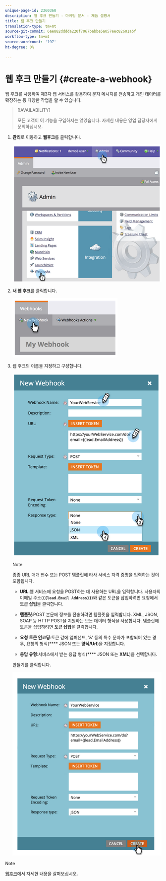 ```yaml
---
unique-page-id: 2360360
description: 웹 후크 만들기 - 마케팅 문서 - 제품 설명서
title: 웹 후크 만들기
translation-type: tm+mt
source-git-commit: 6ae882dddda220f7067babbe5a057eec82601abf
workflow-type: tm+mt
source-wordcount: '197'
ht-degree: 0%

---
```



# 웹 후크 만들기 {#create-a-webhook}

웹 후크를 사용하여 제3자 웹 서비스를 활용하여 문자 메시지를 전송하고 개인 데이터를 확장하는 등 다양한 작업을 할 수 있습니다.

>[!AVAILABILITY]
>
>모든 고객이 이 기능을 구입하지는 않았습니다. 자세한 내용은 영업 담당자에게 문의하십시오.

1. **관리**&#x200B;로 이동하고 **웹후크**&#x200B;를 클릭합니다.

   ![](assets/image2014-9-24-14-3a52-3a57.png)

1. **새 웹 후크**&#x200B;를 클릭합니다.

   ![](assets/image2014-9-24-14-3a53-3a9.png)

1. 웹 후크의 이름을 지정하고 구성합니다.

   ![](assets/image2014-9-24-14-3a53-3a19.png)

   >[!NOTE]
   >
   >종종 URL 매개 변수 또는 POST 템플릿에 타사 서비스 자격 증명을 입력하는 것이 포함됩니다.

   * **URL**:웹 서비스에 요청을 POST하는 데 사용하는 URL을 입력합니다. 사용자의 이메일 주소(**`{{lead.Email Address}}`**)와 같은 토큰을 삽입하려면 요청에서 **토큰 삽입**&#x200B;을 클릭합니다.

   * **템플릿**:POST 본문에 정보를 전송하려면 템플릿을 입력합니다. XML, JSON, SOAP 등 HTTP POST을 지원하는 모든 데이터 형식을 사용합니다. 템플릿에 토큰을 삽입하려면 **토큰 삽입**&#x200B;을 클릭합니다.

   * **요청 토큰 인코딩**:토큰 값에 앰퍼샌드, &#39;&amp;&#39; 등의 특수 문자가 포함되어 있는 경우, 요청의 형식(**** JSON 또는  **양식/Url**)을 지정합니다.

   * **응답 유형**:서비스에서 받는 응답 형식(**** JSON 또는  **XML**)을 선택합니다.

   만들기를 클릭합니다.

   ![](assets/image2014-9-24-14-3a53-3a35.png)

>[!NOTE]
>
>[웹후크](https://developers.marketo.com/documentation/webhooks/)에서 자세한 내용을 살펴보십시오.
